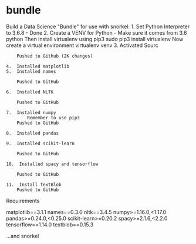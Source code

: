 # bundle
Build a Data Science "Bundle" for use with snorkel:
    1.  Set Python Interpreter to 3.6.8 - Done
    2.  Create a VENV for Python - Make sure it comes from 3.6 python
        Then install virtualenv using pip3
            sudo pip3 install virtualenv 
        Now create a virtual environment
            virtualenv venv 
    3.  Activated Sourc

        Pushed to Github (2K changes)

    4.  Installed matplotlib
    5.  Installed names

        Pushed to GitHub 

    6.  Installed NLTK

        Pushed to GitHub

    7.  Installed numpy
            Remember to use pip3
        Pushed to GitHub

    8.  Installed pandas

    9.  Installed scikit-learn

        Pushed to GitHub

    10.  Installed spacy and tensorflow

        Pushed to GitHub

    11.  Install TextBlob
        Pushed to GitHub







Requirements

matplotlib==3.1.1
names==0.3.0
nltk==3.4.5
numpy>=1.16.0,<1.17.0
pandas>=0.24.0,<0.25.0
scikit-learn>=0.20.2
spacy>=2.1.6,<2.2.0
tensorflow==1.14.0
textblob==0.15.3

...and snorkel
